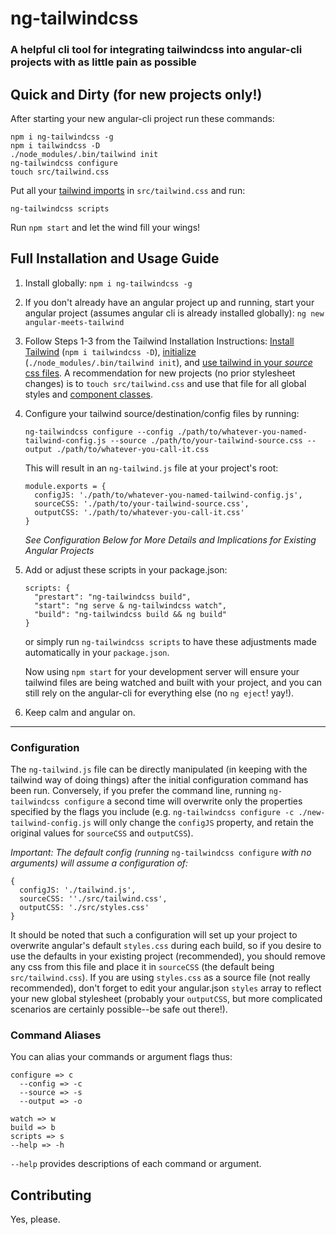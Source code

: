 # ng-tailwindcss
### A helpful cli tool for integrating tailwindcss into angular-cli projects with as little pain as possible

## Quick and Dirty (for new projects only!)

After starting your new angular-cli project run these commands:

  ```
  npm i ng-tailwindcss -g
  npm i tailwindcss -D
  ./node_modules/.bin/tailwind init
  ng-tailwindcss configure
  touch src/tailwind.css
  ```

Put all your [tailwind imports](https://tailwindcss.com/docs/installation/#3-use-tailwind-in-your-css) in `src/tailwind.css` and run:

  ```
  ng-tailwindcss scripts
  ```

Run `npm start` and let the wind fill your wings!

## Full Installation and Usage Guide

1. Install globally:
  `npm i ng-tailwindcss -g`

2. If you don't already have an angular project up and running, start your angular project (assumes angular cli is already installed globally):
  `ng new angular-meets-tailwind`

3. Follow Steps 1-3 from the Tailwind Installation Instructions: [Install Tailwind](https://tailwindcss.com/docs/installation#1-install-tailwind-via-npm) (`npm i tailwindcss -D`), [initialize](https://tailwindcss.com/docs/installation#2-create-a-tailwind-config-file) (`./node_modules/.bin/tailwind init`), and [use tailwind in your _source_ css files](https://tailwindcss.com/docs/installation#3-use-tailwind-in-your-css).
A recommendation for new projects (no prior stylesheet changes) is to `touch src/tailwind.css` and use that file for all global styles and [component classes](https://tailwindcss.com/docs/extracting-components).

4. Configure your tailwind source/destination/config files by running:

    ```
    ng-tailwindcss configure --config ./path/to/whatever-you-named-tailwind-config.js --source ./path/to/your-tailwind-source.css --output ./path/to/whatever-you-call-it.css
    ```

    This will result in an `ng-tailwind.js` file at your project's root:

    ```
    module.exports = {
      configJS: './path/to/whatever-you-named-tailwind-config.js',
      sourceCSS: './path/to/your-tailwind-source.css',
      outputCSS: './path/to/whatever-you-call-it.css'
    }
    ```

    _See Configuration Below for More Details and Implications for Existing Angular Projects_

5. Add or adjust these scripts in your package.json:

    ```
    scripts: {
      "prestart": "ng-tailwindcss build",
      "start": "ng serve & ng-tailwindcss watch",
      "build": "ng-tailwindcss build && ng build"
    }
    ```
    or simply run `ng-tailwindcss scripts` to have these adjustments made automatically in your `package.json`.

    Now using `npm start` for your development server will ensure your tailwind files are being watched and built with your project, and you can still rely on the angular-cli for everything else (no `ng eject`! yay!).

6. Keep calm and angular on.

------

### Configuration
The `ng-tailwind.js` file can be directly manipulated (in keeping with the tailwind way of doing things) after the initial configuration command has been run. Conversely, if you prefer the command line, running `ng-tailwindcss configure` a second time will overwrite only the properties specified by the flags you include (e.g. `ng-tailwindcss configure -c ./new-tailwind-config.js` will only change the `configJS` property, and retain the original values for `sourceCSS` and `outputCSS`).

_*Important*: The default config (running_ `ng-tailwindcss configure` _with no arguments) will assume a configuration of:_
  ```
  {
    configJS: './tailwind.js',
    sourceCSS: ''./src/tailwind.css',
    outputCSS: './src/styles.css'
  }
  ```

It should be noted that such a configuration will set up your project to overwrite angular's default `styles.css` during each build, so if you desire to use the defaults in your existing project (recommended), you should remove any css from this file and place it in `sourceCSS` (the default being `src/tailwind.css`). If you are using `styles.css` as a source file (not really recommended), don't forget to edit your angular.json `styles` array to reflect your new global stylesheet (probably your `outputCSS`, but more complicated scenarios are certainly possible--be safe out there!).

### Command Aliases

You can alias your commands or argument flags thus:

  ```
  configure => c
    --config => -c
    --source => -s
    --output => -o

  watch => w
  build => b
  scripts => s
  --help => -h
  ```
`--help` provides descriptions of each command or argument.

## Contributing

Yes, please.